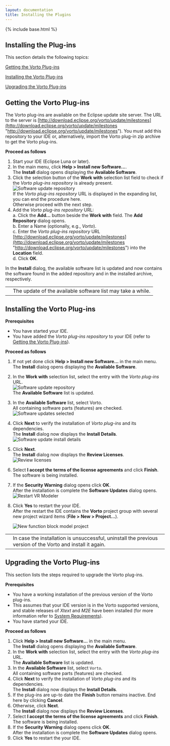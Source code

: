 ```yaml
---
layout: documentation
title: Installing the Plugins
---
```

{% include base.html %}
## Installing the Plug-ins

This section details the following topics:

[Getting the Vorto Plug-ins](#getting-the-vorto-plug-ins)

[Installing the Vorto Plug-ins](#installing-the-vorto-plug-ins)  

[Upgrading the Vorto Plug-ins](#upgrading-the-vorto-plug-ins)  

## Getting the Vorto Plug-ins

The Vorto plug-ins are available on the Eclipse update site server. The URL to the server is [http://download.eclipse.org/vorto/update/milestones](http://download.eclipse.org/vorto/update/milestones "http://download.eclipse.org/vorto/update/milestones"). You must add this repository to your IDE or, alternatively, import the Vorto plug-in zip archive to get the Vorto plug-ins.


**Proceed as follows**

1. Start your IDE (Eclipse Luna or later).  
2. In the main menu, click **Help > Install new Software...**.  
   The **Install** dialog opens displaying the **Available Software**.
3. Click the selection button of the **Work with** selection list field to check if the *Vorto plug-ins repository* is already present.  
   ![Software update repository]({{base}}/img/documentation/m2m_tc_vrm_software_updates_install_vorto_repository_present.png)  
   If the *Vorto plug-ins repository* URL is displayed in the expanding list, you can end the procedure here.  
   Otherwise proceed with the next step.
4. Add the *Vorto plug-ins repository* URL:  
   a. Click the **Add...** button beside the **Work with** field. The **Add Repository** dialog opens.  
   b. Enter a Name (optionally, e.g., *Vorto*).  
   c. Enter the *Vorto plug-ins repository* URL [http://download.eclipse.org/vorto/update/milestones](http://download.eclipse.org/vorto/update/milestones "http://download.eclipse.org/vorto/update/milestones") into the **Location** field.  
   d. Click **OK**.

In the **Install** dialog, the available software list is updated and now contains the software found in the added repository and in the installed archive, respectively.

<table class="table table-bordered">
	<tbody>
		<tr>
			<td><i class="fa fa-info-circle info-note"></i></td>
    <td>The update of the available software list may take a while.</td>
    </tr>
	</tbody>
</table>

## Installing the Vorto Plug-ins

**Prerequisites**  

- You have started your IDE.  
- You have added the *Vorto plug-ins repository* to your IDE (refer to [Getting the Vorto Plug-ins](#getting-the-vorto-plug-ins)).

**Proceed as follows**  

1. If not yet done click **Help > Install new Software...** in the main menu.  
   The **Install** dialog opens displaying the **Available Software**.  
2. In the **Work with** selection list, select the entry with the *Vorto plug-ins* URL.  
   ![Software update repository]({{base}}/img/documentation/m2m_tc_vrm_software_updates_install_vorto_repository_present.png)  
   The **Available Software** list is updated.  
3. In the **Available Software** list, select Vorto.  
   All containing software parts (features) are checked.  
   ![Software updates selected]({{base}}/img/documentation/m2m_tc_vrm_software_updates_selected_m2m_plugin_1.png)  
4. Click **Next** to verify the installation of *Vorto plug-ins* and its dependencies.  
   The **Install** dialog now displays the **Install Details**.  
   ![Software update install details]({{base}}/img/documentation/m2m_tc_vrm_software_updates_install_m2m_details_1.png)  
5. Click **Next**.  
   The **Install** dialog now displays the **Review Licenses**.  
   ![Review licenses]({{base}}/img/documentation/m2m_tc_vrm_software_updates_m2m_review_license_1.png)  
6. Select **I accept the terms of the license agreements** and click **Finish**.  
   The software is being installed.  
7. If the **Security Warning** dialog opens click **OK**.  
   After the installation is complete the **Software Updates** dialog opens.  
   ![Restart VR Modeler]({{base}}/img/documentation/m2m_tc_vrm_software_updates_restart.png)  
8. Click **Yes** to restart the your IDE.  
   After the restart the IDE contains the **Vorto** project group with several new project wizard items (**File > New > Project...**).

   ![New function block model project]({{base}}/img/documentation/m2m_tc_new_vorto_function_block_model_wizard.png)  

<table class="table table-bordered">
   	<tbody>
   		<tr>
   			<td><i class="fa fa-info-circle info-note"></i></td>
         <td>In case the installation is unsuccessful, uninstall the previous version of the Vorto and install it again.</td>
    </tr>
  </tbody>
  </table>

## Upgrading the Vorto Plug-ins

This section lists the steps required to upgrade the Vorto plug-ins.

**Prerequisites**  

- You have a working installation of the previous version of the Vorto plug-ins.  
- This assumes that your IDE version is in the Vorto supported versions, and stable releases of *Xtext* and *M2E* have been installed (for more information refer to [System Requirements]({{base}}/documentation/overview/introduction.html#system-requirements)).
- You have started your IDE.  

**Proceed as follows**  

1. Click **Help > Install new Software...** in the main menu.  
   The **Install** dialog opens displaying the **Available Software**.  
2. In the **Work with** selection list, select the entry with the *Vorto plug-ins* URL.  
   The **Available Software** list is updated.  
3. In the **Available Software** list, select `Vorto`.  
   All containing software parts (features) are checked.
4. Click **Next** to verify the installation of *Vorto plug-ins* and its dependencies.  
   The **Install** dialog now displays the **Install Details**.  
5. If the plug-ins are up-to date the **Finish** button remains inactive. End here by clicking **Cancel**.
5. Otherwise, click **Next**.  
   The **Install** dialog now displays the **Review Licenses**.
6. Select **I accept the terms of the license agreements** and click **Finish**.  
   The software is being installed.  
7. If the **Security Warning** dialog opens click **OK**.  
   After the installation is complete the **Software Updates** dialog opens.  
8. Click **Yes** to restart the your IDE.  

